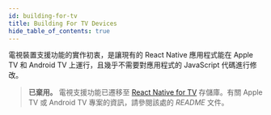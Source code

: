 ```yaml
---
id: building-for-tv
title: Building For TV Devices
hide_table_of_contents: true
---
```


電視裝置支援功能的實作初衷，是讓現有的 React Native 應用程式能在 Apple TV 和 Android TV 上運行，且幾乎不需要對應用程式的 JavaScript 代碼進行修改。

> **已棄用。** 電視支援功能已遷移至 [React Native for TV](https://github.com/react-native-tvos/react-native-tvos#readme) 存儲庫。有關 Apple TV 或 Android TV 專案的資訊，請參閱該處的 _README_ 文件。